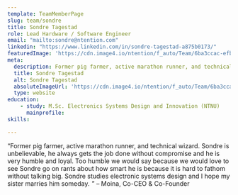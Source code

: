 ```yaml
---
template: TeamMemberPage
slug: team/sondre
title: Sondre Tagestad
role: Lead Hardware / Software Engineer
email: "mailto:sondre@ntention.com"
linkedin: "https://www.linkedin.com/in/sondre-tagestad-a875b0173/"
featuredImage: 'https://cdn.image4.io/ntention/f_auto/Team/6ba3ccac-efbd-4586-bc7c-11c9a3da043c.Jpeg'
meta:
  description: Former pig farmer, active marathon runner, and technical wizard. Sondre is unbelievable, he always gets the job done without compromise …
  title: Sondre Tagestad
  alt: Sondre Tagestad
  absoluteImageUrl: 'https://cdn.image4.io/ntention/f_auto/Team/6ba3ccac-efbd-4586-bc7c-11c9a3da043c.Jpeg'
  type: website
education:
    - study: M.Sc. Electronics Systems Design and Innovation (NTNU)
      mainprofile:
skills:

---
```

<!BIO>
“Former pig farmer, active marathon runner, and technical wizard. Sondre is unbelievable, he always gets the job done without compromise and he is very humble and loyal. Too humble we would say because we would love to see Sondre go on rants about how smart he is because it is hard to fathom without talking big. Sondre studies electronic systems design and I hope my sister marries him someday.  ” – Moina, Co-CEO & Co-Founder
